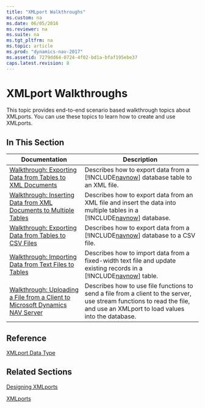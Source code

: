 ```yaml
---
title: "XMLport Walkthroughs"
ms.custom: na
ms.date: 06/05/2016
ms.reviewer: na
ms.suite: na
ms.tgt_pltfrm: na
ms.topic: article
ms.prod: "dynamics-nav-2017"
ms.assetid: 7279dd64-0724-4f02-bd1a-bfaf195ebe37
caps.latest.revision: 8
---
```

# XMLport Walkthroughs
This topic provides end-to-end scenario based walkthrough topics about XMLports. You can use these topics to learn how to create and use XMLports.  
  
## In This Section  
  
|Documentation|Description|  
|-------------------|-----------------|  
|[Walkthrough: Exporting Data from Tables to XML Documents](Walkthrough--Exporting-Data-from-Tables-to-XML-Documents.md)|Describes how to export data from a [!INCLUDE[navnow](includes/navnow_md.md)] database table to an XML file.|  
|[Walkthrough: Inserting Data from XML Documents to Multiple Tables](Walkthrough--Inserting-Data-from-XML-Documents-to-Multiple-Tables.md)|Describes how to export data from an XML file and insert the data into multiple tables in a [!INCLUDE[navnow](includes/navnow_md.md)] database.|  
|[Walkthrough: Exporting Data from Tables to CSV Files](Walkthrough--Exporting-Data-from-Tables-to-CSV-Files.md)|Describes how to export data from a [!INCLUDE[navnow](includes/navnow_md.md)] database to a CSV file.|  
|[Walkthrough: Importing Data from Text Files to Tables](Walkthrough--Importing-Data-from-Text-Files-to-Tables.md)|Describes how to import data from a fixed-width text file and update existing records in a [!INCLUDE[navnow](includes/navnow_md.md)] table.|  
|[Walkthrough: Uploading a File from a Client to Microsoft Dynamics NAV Server](Walkthrough--Uploading-a-File-from-a-Client-to-Microsoft-Dynamics-NAV-Server.md)|Describes how to use file functions to send a file from a client to the server, use stream functions to read the file, and use an XMLport to load values into the database.|  
  
## Reference  
 [XMLport Data Type](XMLport-Data-Type.md)  
  
## Related Sections  
 [Designing XMLports](Designing-XMLports.md)  
  
 [XMLports](XMLports.md)